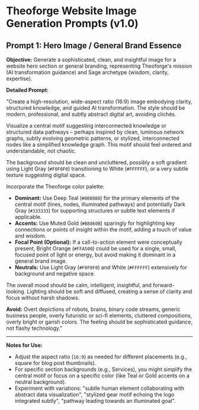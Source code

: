 # Theoforge Website Image Generation Prompts (v1.0)

## Prompt 1: Hero Image / General Brand Essence

**Objective:** Generate a sophisticated, clean, and insightful image for a website hero section or general branding, representing Theoforge's mission (AI transformation guidance) and Sage archetype (wisdom, clarity, expertise).

**Detailed Prompt:**

"Create a high-resolution, wide-aspect ratio (16:9) image embodying clarity, structured knowledge, and guided AI transformation. The style should be modern, professional, and subtly abstract digital art, avoiding clichés.

Visualize a central motif suggesting interconnected knowledge or structured data pathways – perhaps inspired by clean, luminous network graphs, subtly evolving geometric patterns, or stylized, interconnected nodes like a simplified knowledge graph. This motif should feel ordered and understandable, not chaotic.

The background should be clean and uncluttered, possibly a soft gradient using Light Gray (`#F0F0F0`) transitioning to White (`#FFFFFF`), or a very subtle texture suggesting digital space.

Incorporate the Theoforge color palette:
*   **Dominant:** Use Deep Teal (`#008080`) for the primary elements of the central motif (lines, nodes, illuminated pathways) and potentially Dark Gray (`#333333`) for supporting structures or subtle text elements if applicable.
*   **Accents:** Use Muted Gold (`#B8860B`) sparingly for highlighting key connections or points of insight within the motif, adding a touch of value and wisdom.
*   **Focal Point (Optional):** If a call-to-action element were conceptually present, Bright Orange (`#FFA500`) could be used for a single, small, focused point of light or energy, but avoid making it dominant in a general brand image.
*   **Neutrals:** Use Light Gray (`#F0F0F0`) and White (`#FFFFFF`) extensively for background and negative space.

The overall mood should be calm, intelligent, insightful, and forward-looking. Lighting should be soft and diffused, creating a sense of clarity and focus without harsh shadows.

**Avoid:** Overt depictions of robots, brains, binary code streams, generic business people, overly futuristic or sci-fi elements, cluttered compositions, overly bright or garish colors. The feeling should be sophisticated guidance, not flashy technology."

---

**Notes for Use:**

*   Adjust the aspect ratio (`16:9`) as needed for different placements (e.g., square for blog post thumbnails).
*   For specific section backgrounds (e.g., Services), you might simplify the central motif or focus on a specific color (like Teal or Gold accents on a neutral background).
*   Experiment with variations: "subtle human element collaborating with abstract data visualization", "stylized gear motif echoing the logo integrated subtly", "pathway leading towards an illuminated goal".
